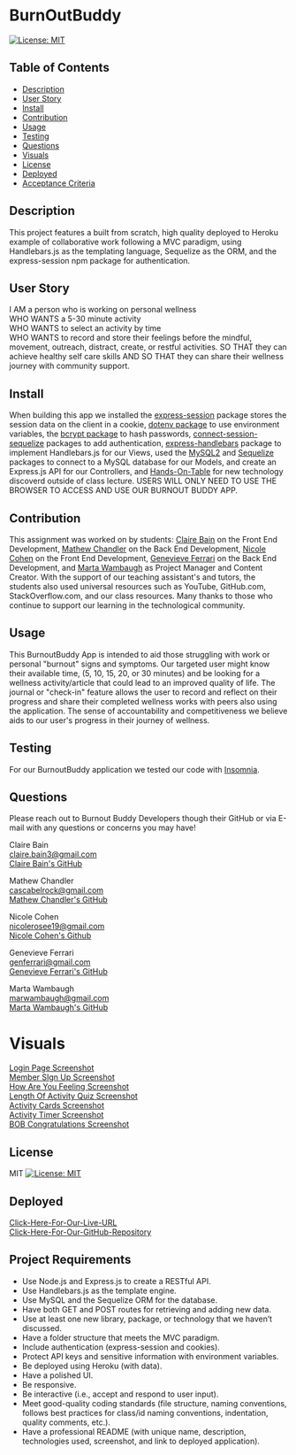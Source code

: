 # BurnOutBuddy
[![License: MIT](https://img.shields.io/badge/License-MIT-yellow.svg)](https://opensource.org/licenses/MIT)

## Table of Contents
* [Description](#description)
* [User Story](#user-story)
* [Install](#install)
* [Contribution](#contribution)
* [Usage](#usage)
* [Testing](#testing)
* [Questions](#questions)
* [Visuals](#visuals)
* [License](#license)
* [Deployed](#deployed)
* [Acceptance Criteria](acceptance-criteria)

## Description
This project features a built from scratch, high quality deployed to Heroku example of collaborative work following a MVC paradigm, using Handlebars.js as the templating language, Sequelize as the ORM, and the express-session npm package for authentication.<br/>

## User Story
I AM a person who is working on personal wellness<br/>
WHO WANTS a 5-30 minute activity<br/>
WHO WANTS to select an activity by time<br/>
WHO WANTS to record and store their feelings before the mindful, movement, outreach, distract, create, or restful activities.
SO THAT they can achieve healthy self care skills
AND SO THAT they can share their wellness journey with community support.

## Install
When building this app we installed the [express-session](https://www.npmjs.com/package/express-session) package stores the session data on the client in a cookie, [dotenv package](https://www.npmjs.com/package/dotenv) to use environment variables, the [bcrypt package](https://www.npmjs.com/package/bcrypt) to hash passwords, [connect-session-sequelize](https://www.npmjs.com/package/connect-session-sequelize) packages to add authentication,  [express-handlebars](https://www.npmjs.com/package/express-handlebars) package to implement Handlebars.js for our Views, used the [MySQL2](https://www.npmjs.com/package/mysql2) and [Sequelize](https://www.npmjs.com/package/sequelize) packages to connect to a MySQL database for our Models, and create an Express.js API for our Controllers, and [Hands-On-Table](https://handsontable.com/docs/javascript-data-grid/installation/) for new technology discoverd outside of class lecture. USERS WILL ONLY NEED TO USE THE BROWSER TO ACCESS AND USE OUR BURNOUT BUDDY APP.<br/>

## Contribution
This assignment was worked on by students: [Claire Bain](https://github.com/clairebain3) on the Front End Development, [Mathew Chandler](https://github.com/Stingxming) on the Back End Development, [Nicole Cohen](https://github.com/nrose19) on the Front End Development, [Genevieve Ferrari](https://github.com/gjferrari) on the Back End Development, and [Marta Wambaugh](https://github.com/mwambaugh) as Project Manager and Content Creator. With the support of our teaching assistant's and tutors, the students also used universal resources such as YouTube, GitHub.com, StackOverflow.com, and our class resources. Many thanks to those who continue to support our learning in the technological community.<br/>

## Usage
This BurnoutBuddy App is intended to aid those struggling with work or personal "burnout" signs and symptoms. Our targeted user might know their available time, (5, 10, 15, 20, or 30 minutes) and be looking for a wellness activity/article that could lead to an improved quality of life. The journal or "check-in" feature allows the user to record and reflect on their progress and share their completed wellness works with peers also using the application. The sense of accountability and competitiveness we believe aids to our user's progress in their journey of wellness.<br/>

## Testing
For our BurnoutBuddy application we tested our code with [Insomnia](https://insomnia.rest/).<br/>

## Questions
Please reach out to Burnout Buddy Developers though their GitHub or via E-mail with any questions or concerns you may have!<br/>

Claire Bain<br/>
claire.bain3@gmail.com<br/>
[Claire Bain's GitHub](https://github.com/clairebain3)<br/>

Mathew Chandler<br/>
cascabelrock@gmail.com<br/>
[Mathew Chandler's GitHub](https://github.com/Stingxming)<br/>

Nicole Cohen<br/>
nicolerosee19@gmail.com<br/>
[Nicole Cohen's Github](https://github.com/nrose19)<br/>

Genevieve Ferrari<br/>
genferrari@gmail.com<br/>
[Genevieve Ferrari's GitHub](https://github.com/gjferrari)<br/>

Marta Wambaugh<br/>
marwambaugh@gmail.com <br/>
[Marta Wambaugh's GitHub](https://github.com/mwambaugh)<br/>

# Visuals
[Login Page Screenshot](./assets/loginPageScreenshot.jpg)<br/>
[Member SIgn Up Screenshot](./assets/SIGNUPScreenshot.jpg)<br/>
[How Are You Feeling Screenshot](./assets/FeelingsScreenshot.jpg)<br/>
[Length Of Activity Quiz Screenshot](./assets/timeQuizScreenshot.jpg)<br/>
[Activity Cards Screenshot](./assets/activitiesScreenshot.jpg)<br/>
[Activity Timer Screenshot](./assets/timerScreenshot.jpg)<br/>
[BOB Congratulations Screenshot](./assets/BOBCongratsScreenshot.jpg)<br/>


## License
MIT [![License: MIT](https://img.shields.io/badge/License-MIT-yellow.svg)](https://opensource.org/licenses/MIT)<br/>

## Deployed
[Click-Here-For-Our-Live-URL](https://burnout-buddy.herokuapp.com/)<br/>
[Click-Here-For-Our-GitHub-Repository](https://github.com/gjferrari/burnout-buddy)<br/>

## Project Requirements
* Use Node.js and Express.js to create a RESTful API.<br/>
* Use Handlebars.js as the template engine.<br/>
* Use MySQL and the Sequelize ORM for the database.<br/>
* Have both GET and POST routes for retrieving and adding new data.<br/>
* Use at least one new library, package, or technology that we haven’t discussed.<br/>
* Have a folder structure that meets the MVC paradigm.<br/>
* Include authentication (express-session and cookies).<br/>
* Protect API keys and sensitive information with environment variables.<br/>
* Be deployed using Heroku (with data).<br/>
* Have a polished UI.<br/>
* Be responsive.<br/>
* Be interactive (i.e., accept and respond to user input).<br/>
* Meet good-quality coding standards (file structure, naming conventions, follows best practices for class/id naming conventions, indentation, quality comments, etc.).<br/>
* Have a professional README (with unique name, description, technologies used, screenshot, and link to deployed application).<br/>